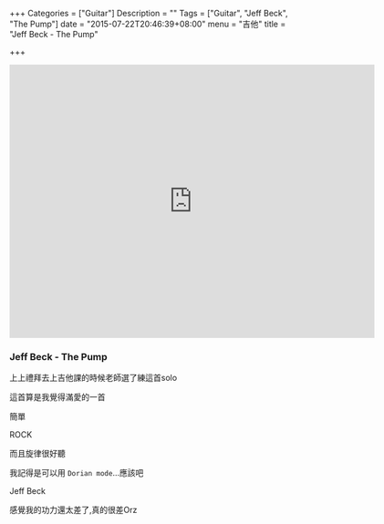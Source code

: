 +++
Categories = ["Guitar"]
Description = ""
Tags = ["Guitar", "Jeff Beck", "The Pump"]
date = "2015-07-22T20:46:39+08:00"
menu = "吉他"
title = "Jeff Beck - The Pump"

+++

<div class="embed video-player">
<iframe width="640" height="480" src="https://www.youtube.com/embed/bCvlXpKeGzk" frameborder="0" allowfullscreen></iframe>
</div>

### Jeff Beck - The Pump

上上禮拜去上吉他課的時候老師選了練這首solo

這首算是我覺得滿愛的一首

簡單

ROCK

而且旋律很好聽

我記得是可以用 `Dorian mode`...應該吧

Jeff Beck

感覺我的功力還太差了,真的很差Orz